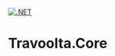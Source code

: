 [![.NET](https://github.com/jarto666/Travoolta.Core/actions/workflows/dotnet.yml/badge.svg)](https://github.com/jarto666/Travoolta.Core/actions/workflows/dotnet.yml)

# Travoolta.Core
